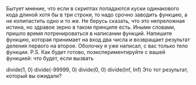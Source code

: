 Бытует мнение, что если в скриптах попадаются куски одинакового кода длиной хотя бы в три строки, то надо срочно заводить функцию, а не копипастить одно и то же. Не берусь сказать, что это непреложная истина, но здравое зерно в таком принципе есть. 
Иными словами, пришло время потренироваться в написании функций. 
Напишите функцию, которая принимает на вход два числа и возвращает результат деления первого на второе.
Оболочку я уже написал, с вас только тело функции.
P.S. Как будет готово, поэкспериментируйте с вашей функцией: что будет, если вызвать

divide(1, 0)
divide(-99999, 0)
divide(0, 0)
divide(Inf, Inf)
Это тот результат, который вы ожидали?